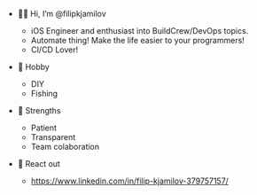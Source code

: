 - 🙋‍♂️ Hi, I’m @filipkjamilov
  * iOS Engineer and enthusiast into BuildCrew/DevOps topics.
  * Automate thing! Make the life easier to your programmers!
  * CI/CD Lover!

- 🧰 Hobby
  * DIY
  * Fishing

- 💪 Strengths
  * Patient
  * Transparent
  * Team colaboration

- 🤙 React out
  * https://www.linkedin.com/in/filip-kjamilov-379757157/
